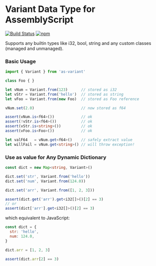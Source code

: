Variant Data Type for AssemblyScript
===

[![Build Status](https://github.com/MaxGraey/as-variant/actions/workflows/test.yml/badge.svg?event=push)](https://github.com/MaxGraey/as-variant/actions/workflows/test.yml?query=branch%3Amain)
[![npm](https://img.shields.io/npm/v/as-variant.svg?color=007acc&logo=npm)](https://www.npmjs.com/package/as-variant)

Supports any builtin types like i32, bool, string and any custom classes (managed and unmanaged).

### Basic Usage

```ts
import { Variant } from 'as-variant'

class Foo { }

let vNum = Variant.from(123)      // stored as i32
let vStr = Variant.from('hello')  // stored as string
let vFoo = Variant.from(new Foo)  // stored as Foo reference

vNum.set(2.0)                     // now stored as f64

assert(vNum.is<f64>())            // ok
assert(!vStr.is<f64>())           // ok
assert(vStr.is<string>())         // ok
assert(vFoo.is<Foo>())            // ok

let valF64   = vNum.get<f64>()    // safely extract value
let willFail = vNum.get<string>() // will throw exception!
```

### Use as value for Any Dynamic Dictionary

```ts
const dict = new Map<string, Variant>()

dict.set('str', Variant.from('hello'))
dict.set('num', Variant.from(124.0))

dict.set('arr', Variant.from([1, 2, 3]))

assert(dict.get('arr').get<i32[]>()[2] == 3)
// or
assert(dict['arr'].get<i32[]>()[2] == 3)
```

which equivalent to JavaScript:

```js
const dict = {
  str: 'hello',
  num: 124.0,
}

dict.arr = [1, 2, 3]

assert(dict.arr[2] == 3)
```
